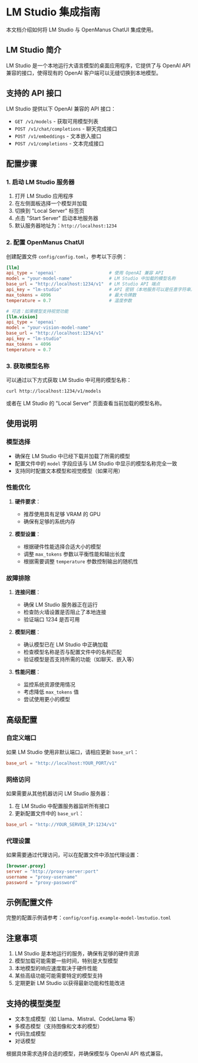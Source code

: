 # LM Studio 集成指南

本文档介绍如何将 LM Studio 与 OpenManus ChatUI 集成使用。

## LM Studio 简介

LM Studio 是一个本地运行大语言模型的桌面应用程序，它提供了与 OpenAI API 兼容的接口，使得现有的 OpenAI 客户端可以无缝切换到本地模型。

## 支持的 API 接口

LM Studio 提供以下 OpenAI 兼容的 API 接口：

- `GET /v1/models` - 获取可用模型列表
- `POST /v1/chat/completions` - 聊天完成接口
- `POST /v1/embeddings` - 文本嵌入接口
- `POST /v1/completions` - 文本完成接口

## 配置步骤

### 1. 启动 LM Studio 服务器

1. 打开 LM Studio 应用程序
2. 在左侧面板选择一个模型并加载
3. 切换到 "Local Server" 标签页
4. 点击 "Start Server" 启动本地服务器
5. 默认服务器地址为：`http://localhost:1234`

### 2. 配置 OpenManus ChatUI

创建配置文件 `config/config.toml`，参考以下示例：

```toml
[llm]
api_type = 'openai'                    # 使用 OpenAI 兼容 API
model = "your-model-name"              # LM Studio 中加载的模型名称
base_url = "http://localhost:1234/v1"  # LM Studio API 端点
api_key = "lm-studio"                  # API 密钥（本地服务可以是任意字符串）
max_tokens = 4096                      # 最大令牌数
temperature = 0.7                      # 温度参数

# 可选：如果模型支持视觉功能
[llm.vision]
api_type = 'openai'
model = "your-vision-model-name"
base_url = "http://localhost:1234/v1"
api_key = "lm-studio"
max_tokens = 4096
temperature = 0.7
```

### 3. 获取模型名称

可以通过以下方式获取 LM Studio 中可用的模型名称：

```bash
curl http://localhost:1234/v1/models
```

或者在 LM Studio 的 "Local Server" 页面查看当前加载的模型名称。

## 使用说明

### 模型选择

- 确保在 LM Studio 中已经下载并加载了所需的模型
- 配置文件中的 `model` 字段应该与 LM Studio 中显示的模型名称完全一致
- 支持同时配置文本模型和视觉模型（如果可用）

### 性能优化

1. **硬件要求**：
   - 推荐使用具有足够 VRAM 的 GPU
   - 确保有足够的系统内存

2. **模型设置**：
   - 根据硬件性能选择合适大小的模型
   - 调整 `max_tokens` 参数以平衡性能和输出长度
   - 根据需要调整 `temperature` 参数控制输出的随机性

### 故障排除

1. **连接问题**：
   - 确保 LM Studio 服务器正在运行
   - 检查防火墙设置是否阻止了本地连接
   - 验证端口 1234 是否可用

2. **模型问题**：
   - 确认模型已在 LM Studio 中正确加载
   - 检查模型名称是否与配置文件中的名称匹配
   - 验证模型是否支持所需的功能（如聊天、嵌入等）

3. **性能问题**：
   - 监控系统资源使用情况
   - 考虑降低 `max_tokens` 值
   - 尝试使用更小的模型

## 高级配置

### 自定义端口

如果 LM Studio 使用非默认端口，请相应更新 `base_url`：

```toml
base_url = "http://localhost:YOUR_PORT/v1"
```

### 网络访问

如果需要从其他机器访问 LM Studio 服务器：

1. 在 LM Studio 中配置服务器监听所有接口
2. 更新配置文件中的 `base_url`：

```toml
base_url = "http://YOUR_SERVER_IP:1234/v1"
```

### 代理设置

如果需要通过代理访问，可以在配置文件中添加代理设置：

```toml
[browser.proxy]
server = "http://proxy-server:port"
username = "proxy-username"
password = "proxy-password"
```

## 示例配置文件

完整的配置示例请参考：`config/config.example-model-lmstudio.toml`

## 注意事项

1. LM Studio 是本地运行的服务，确保有足够的硬件资源
2. 模型加载可能需要一些时间，特别是大型模型
3. 本地模型的响应速度取决于硬件性能
4. 某些高级功能可能需要特定的模型支持
5. 定期更新 LM Studio 以获得最新功能和性能改进

## 支持的模型类型

- 文本生成模型（如 Llama、Mistral、CodeLlama 等）
- 多模态模型（支持图像和文本的模型）
- 代码生成模型
- 对话模型

根据具体需求选择合适的模型，并确保模型与 OpenAI API 格式兼容。